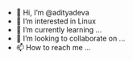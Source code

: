 - 👋 Hi, I’m @adityadeva
- 👀 I’m interested in Linux
- 🌱 I’m currently learning ...
- 💞️ I’m looking to collaborate on ...
- 📫 How to reach me ...

<!---
adityadeva/adityadeva is a ✨ special ✨ repository because its `README.md` (this file) appears on your GitHub profile.
You can click the Preview link to take a look at your changes.
--->
